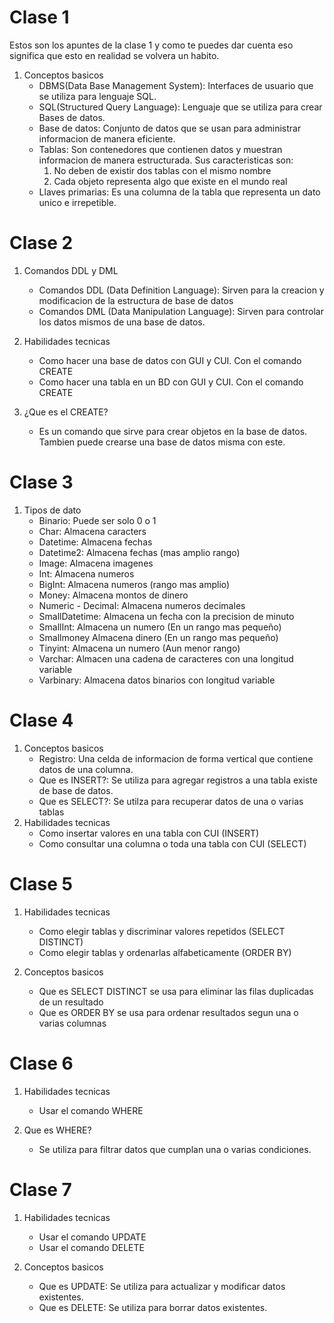 # Clase 1 

Estos son los apuntes de la clase 1 y como te puedes dar cuenta eso significa que esto en realidad se volvera un habito.

1. Conceptos basicos 
    - DBMS(Data Base Management System): Interfaces  de usuario que se utiliza para lenguaje SQL.
    - SQL(Structured Query Language): Lenguaje que se utiliza para crear Bases de datos. 
    - Base de datos: Conjunto de datos que se usan para administrar informacion de manera eficiente.
    - Tablas: Son contenedores que contienen datos y muestran informacion de manera estructurada. Sus caracteristicas son:
        1. No deben de existir dos tablas con el mismo nombre 
        2. Cada objeto representa algo que existe en el mundo real
    - Llaves primarias: Es una columna de la tabla que representa un dato unico e irrepetible.

# Clase 2 
    
1. Comandos DDL y DML
    - Comandos DDL (Data Definition Language): Sirven para la creacion y modificacion de la estructura de base de datos 
    - Comandos DML (Data Manipulation Language): Sirven para controlar los datos mismos de una base de datos.

2. Habilidades tecnicas 
    - Como hacer una base de datos con GUI y CUI. Con el comando CREATE
    - Como hacer una tabla en un BD con GUI y CUI. Con el comando CREATE

3. ¿Que es el CREATE?
    - Es un comando que sirve para crear objetos en la base de datos. Tambien puede crearse una base de datos misma con este.


# Clase 3 
1. Tipos de dato 
    - Binario: Puede ser solo 0 o 1 
    - Char: Almacena caracters
    - Datetime: Almacena fechas 
    - Datetime2: Almacena fechas (mas amplio rango)
    - Image: Almacena imagenes
    - Int: Almacena numeros
    - BigInt: Almacena numeros (rango mas amplio)
    - Money: Almacena montos de dinero
    - Numeric - Decimal: Almacena numeros   decimales
    - SmallDatetime: Almacena un fecha con la precision de minuto
    - SmallInt: Almacena un numero (En un rango mas pequeño)
    - Smallmoney Almacena dinero (En un rango mas pequeño)
    - Tinyint: Almacena un numero (Aun menor rango)
    - Varchar: Almacen una cadena de caracteres con una longitud variable
    - Varbinary: Almacena datos binarios con longitud variable

# Clase 4
1. Conceptos basicos 
    - Registro: Una celda de informacion de forma vertical que contiene datos de una columna.
    - Que es INSERT?: Se utiliza para agregar registros a una tabla existe de base de datos.
    - Que es SELECT?: Se utilza para recuperar datos de una o varias tablas 
2. Habilidades tecnicas
    - Como insertar valores en una tabla con CUI (INSERT)
    - Como consultar una columna o toda una tabla con CUI (SELECT)

# Clase 5 
1. Habilidades tecnicas
    - Como elegir tablas y discriminar valores repetidos (SELECT DISTINCT)
    - Como elegir tablas y ordenarlas alfabeticamente (ORDER BY)

2. Conceptos basicos
    - Que es SELECT DISTINCT se usa para eliminar las filas duplicadas de un resultado
    - Que es ORDER BY se usa para ordenar resultados segun una o varias columnas
# Clase 6
1. Habilidades tecnicas
    - Usar el comando WHERE

2. Que es WHERE?
    - Se utiliza para filtrar datos que cumplan una o varias condiciones.

# Clase 7
1. Habilidades tecnicas
    - Usar el comando UPDATE
    - Usar el comando DELETE

2. Conceptos basicos 
    - Que es UPDATE: Se utiliza para actualizar y modificar datos existentes. 
    - Que es DELETE: Se utiliza para borrar datos existentes.